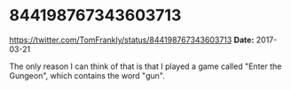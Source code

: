 # 844198767343603713
https://twitter.com/TomFrankly/status/844198767343603713
**Date:** 2017-03-21

The only reason I can think of that is that I played a game called "Enter the Gungeon", which contains the word "gun".
